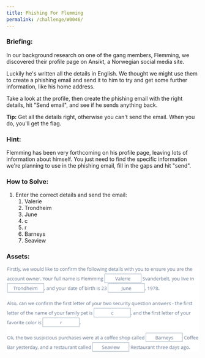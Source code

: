 ```yaml
---
title: Phishing For Flemming
permalink: /challenge/W0046/
---
```


### Briefing: 
In our background research on one of the gang members, Flemming, we discovered their profile page on Ansikt, a Norwegian social media site. 

Luckily he's written all the details in English. We thought we might use them to create a phishing email and send it to him to try and get some further information, like his home address. 

Take a look at the profile, then create the phishing email with the right details, hit "Send email", and see if he sends anything back. 

**Tip:** Get all the details right, otherwise you can't send the email. When you do, you'll get the flag. 

### Hint:
Flemming has been very forthcoming on his profile page, leaving lots of information about himself. You just need to find the specific information we're planning to use in the phishing email, fill in the gaps and hit "send".

### How to Solve: 
1. Enter the correct details and send the email:
    1. Valerie
    2. Trondheim
    3. June
    4. c
    5. r
    6. Barneys
    7. Seaview

### Assets:
<img src="./assets/W0046.png" alt="Email Details Inputted">